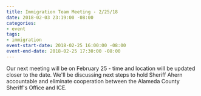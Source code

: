 ```yaml
---
title: Immigration Team Meeting - 2/25/18
date: 2018-02-03 23:19:00 -08:00
categories:
- event
tags:
- immigration
event-start-date: 2018-02-25 16:00:00 -08:00
event-end-date: 2018-02-25 17:30:00 -08:00
---
```


Our next meeting will be on February 25 - time and location will be updated closer to the date. We'll be discussing next steps to hold Sheriff Ahern accountable and eliminate cooperation between the Alameda County Sheriff's Office and ICE.